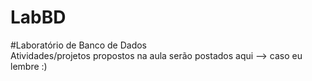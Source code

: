 # LabBD
#Laboratório de Banco de Dados                                                                
Atividades/projetos propostos na aula serão postados aqui --> caso eu lembre :)
